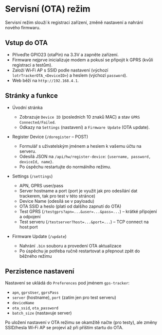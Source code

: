 # Servisní (OTA) režim

Servisní režim slouží k registraci zařízení, změně nastavení a nahrání nového firmwaru.

## Vstup do OTA

- Přiveďte GPIO23 (otaPin) na 3.3V a zapněte zařízení.
- Firmware nejprve inicializuje modem a pokusí se připojit k GPRS (kvůli registraci a testům).
- Založí Wi‑Fi AP s SSID podle nastavení (výchozí `lotrTrackerOTA_<DeviceID>`) a heslem (výchozí `password`).
- Web běží na `http://192.168.4.1`.

## Stránky a funkce

- Úvodní stránka
  - Zobrazuje `Device ID` (posledních 10 znaků MAC) a stav `GPRS Connected/Failed`.
  - Odkazy na `Settings` (nastavení) a `Firmware Update` (OTA update).

- Register Device (`/doregister` – POST)
  - Formulář s uživatelským jménem a heslem k vašemu účtu na serveru.
  - Odesílá JSON na `/api/hw/register-device`: `{username, password, deviceId, name}`.
  - Po úspěchu restartujte do normálního režimu.

- Settings (`/settings`)
  - APN, GPRS user/pass
  - Server hostname a port (port je využit jak pro odesílání dat trackerem, tak pro test v této stránce)
  - Device Name (odesílá se v payloadu)
  - OTA SSID a heslo (platí od dalšího zapnutí do OTA)
  - Test GPRS (`/testgprs?apn=...&user=...&pass=...`) – krátké připojení a odpojení
  - Test serveru (`/testserver?host=...&port=...`) – TCP connect na host:port

- Firmware Update (`/update`)
  - Nahrání `.bin` souboru a provedení OTA aktualizace
  - Po úspěchu je potřeba ručně restartovat a přepnout zpět do běžného režimu

## Perzistence nastavení

Nastavení se ukládá do `Preferences` pod jménem `gps-tracker`:

- `apn`, `gprsUser`, `gprsPass`
- `server` (hostname), `port` (zatím jen pro test serveru)
- `deviceName`
- `ota_ssid`, `ota_password`
- `batch_size` (nastavuje server)

Po uložení nastavení v OTA režimu se okamžitě načte (pro testy), ale změny SSID/hesla Wi‑Fi AP se projeví až při příštím startu do OTA.
